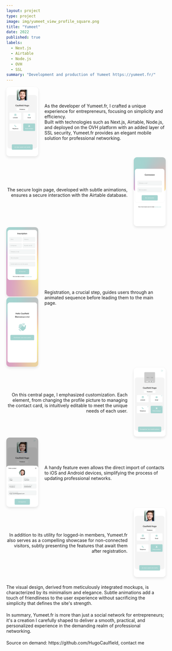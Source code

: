 ```yaml
---
layout: project
type: project
image: img/yumeet_view_profile_square.png
title: "Yumeet"
date: 2022
published: true
labels:
  - Next.js
  - Airtable
  - Node.js
  - OVH
  - SSL
summary: "Development and production of Yumeet https://yumeet.fr/"
---
```


<div style="display: flex; align-items: center;">
  <div style="flex: 1; max-width: 20%; margin-right: 20px;">
    <img class="img-fluid" src="../img/yumeet_view_profile.png" style="max-width: 100%; border-radius: 10px; box-shadow: 0 4px 8px rgba(0, 0, 0, 0.1);">
  </div>

  <div style="flex: 2; text-align: left;">
    <div>
      As the developer of Yumeet.fr, I crafted a unique experience for entrepreneurs, focusing on simplicity and efficiency.
    </div>
    <div>
      Built with technologies such as Next.js, Airtable, Node.js, and deployed on the OVH platform with an added layer of SSL security, Yumeet.fr provides an elegant mobile solution for professional networking.
    </div>
  </div>
</div>

<div style="display: flex; align-items: center;">
  <div style="flex: 2; text-align: right;">
    The secure login page, developed with subtle animations, ensures a secure interaction with the Airtable database.
  </div>

  <div style="flex: 1; max-width: 20%; margin-left: 20px;">
    <img src="../img/yumeet_login.png" alt="Yumeet Login" style="max-width: 100%; border-radius: 10px; box-shadow: 0 4px 8px rgba(0, 0, 0, 0.1);">
  </div>
</div>

<div style="display: flex; align-items: center;">
  <div style="flex: 1; max-width: 20%; margin-right: 20px;">
    <img src="../img/yumeet_register.png" alt="Yumeet Register" style="max-width: 100%; border-radius: 10px; box-shadow: 0 4px 8px rgba(0, 0, 0, 0.1);">
    <img src="../img/yumeet_welcome.png" alt="Yumeet Welcome" style="max-width: 100%; border-radius: 10px; box-shadow: 0 4px 8px rgba(0, 0, 0, 0.1);">
  </div>

  <div style="flex: 2; text-align: left;">
    Registration, a crucial step, guides users through an animated sequence before leading them to the main page.
  </div>
</div>

<div style="display: flex; align-items: center;">
  <div style="flex: 2; text-align: right;">
    On this central page, I emphasized customization. Each element, from changing the profile picture to managing the contact card, is intuitively editable to meet the unique needs of each user.
  </div>

  <div style="flex: 1; max-width: 20%; margin-left: 20px;">
    <img src="../img/yumeet_new_profile.png" alt="Yumeet New Profile" style="max-width: 100%; border-radius: 10px; box-shadow: 0 4px 8px rgba(0, 0, 0, 0.1);">
  </div>
</div>

<div style="display: flex; align-items: center;">
  <div style="flex: 1; max-width: 20%; margin-right: 20px;">
    <img src="../img/yumeet_edit_profile.png" alt="Yumeet Edit Profile" style="max-width: 100%; border-radius: 10px; box-shadow: 0 4px 8px rgba(0, 0, 0, 0.1);">
  </div>

  <div style="flex: 2; text-align: left;">
    A handy feature even allows the direct import of contacts to iOS and Android devices, simplifying the process of updating professional networks.
  </div>
</div>

<div style="display: flex; align-items: center;">
  <div style="flex: 2; text-align: right;">
    In addition to its utility for logged-in members, Yumeet.fr also serves as a compelling showcase for non-connected visitors, subtly presenting the features that await them after registration.
  </div>

  <div style="flex: 1; max-width: 20%; margin-left: 20px;">
    <img src="../img/yumeet_view_profile.png" alt="Yumeet View Profile" style="max-width: 100%; border-radius: 10px; box-shadow: 0 4px 8px rgba(0, 0, 0, 0.1);">
  </div>
</div>

<div style="text-align: left; margin-top: 20px; margin-bottom: 20px;">
  The visual design, derived from meticulously integrated mockups, is characterized by its minimalism and elegance. Subtle animations add a touch of friendliness to the user experience without sacrificing the simplicity that defines the site's strength.
</div>

<div style="text-align: left; margin-bottom: 20px;">
  In summary, Yumeet.fr is more than just a social network for entrepreneurs; it's a creation I carefully shaped to deliver a smooth, practical, and personalized experience in the demanding realm of professional networking.
</div>


<div style="text-align: left;">
  Source on demand: https://github.com/HugoCaulfield, contact me
</div>
